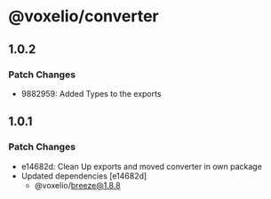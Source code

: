 # @voxelio/converter

## 1.0.2

### Patch Changes

- 9882959: Added Types to the exports

## 1.0.1

### Patch Changes

- e14682d: Clean Up exports and moved converter in own package
- Updated dependencies [e14682d]
  - @voxelio/breeze@1.8.8
